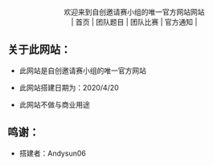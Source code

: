 <center>欢迎来到自创邀请赛小组的唯一官方网站网站</center>

<center>| 首页 | 团队题目 | 团队比赛 | 官方通知 | </center>

## 关于此网站：

- 此网站是自创邀请赛小组的唯一官方网站

- 此网站搭建日期为：2020/4/20

- 此网站不做与商业用途

## 鸣谢：

- 搭建者：Andysun06
